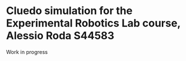 # Cluedo simulation for the Experimental Robotics Lab course, Alessio Roda S44583
Work in progress





